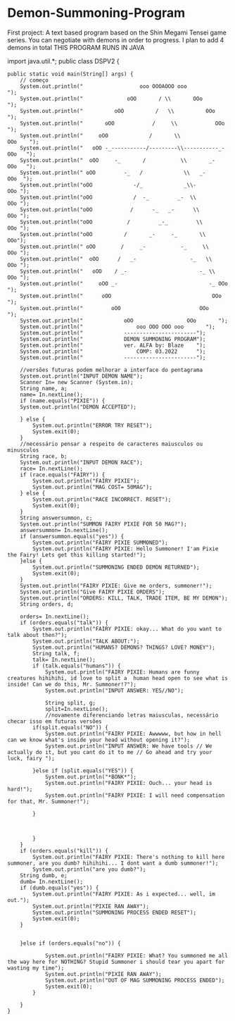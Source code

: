 # Demon-Summoning-Program
First project: A text based program based on the Shin Megami Tensei game series. You can negotiate with demons in order to progress. I plan to add 4 demons in total 
THIS PROGRAM RUNS IN JAVA

import java.util.*;
public class DSPV2 {

	public static void main(String[] args) {
		// começo
		System.out.println("                  ooo OOOAOOO ooo             ");		
		System.out.println("              oOO       / \\       OOo          ");
		System.out.println("          oOO          /   \\          OOo       ");
		System.out.println("       oOO            /     \\            OOo     ");
		System.out.println("     oOO             /       \\             OOo    ");
		System.out.println("   oOO -_-----------/---------\\-----------_- OOo   ");
		System.out.println("  oOO     -_       /           \\       _-     OOo   ");
		System.out.println(" oOO         -_   /             \\   _-         OOo  ");
		System.out.println("oOO             -/_             _\\-             OOo ");
		System.out.println("oOO             /  -_         _-  \\             OOo ");
		System.out.println("oOO            /      -_   _-      \\            OOo ");
		System.out.println("oOO           /         _-_         \\           OOo ");
		System.out.println("oOO          /       _-     -_       \\          OOo");
		System.out.println(" oOO        /     _-           -_     \\        OOo ");
		System.out.println("  oOO      /   _-                 -_   \\      OOo ");
		System.out.println("   oOO    / _-                       -_ \\    OOo ");
		System.out.println("     oOO _-                             -_ OOo   ");
		System.out.println("      oOO                                OOo  ");
		System.out.println("         oOO                         OOo      ");
		System.out.println("             oOO                 OOo       ");
		System.out.println("                 ooo OOO OOO ooo       ");
		System.out.println("             -----------------------");
		System.out.println("             DEMON SUMMONING PROGRAM");
		System.out.println("             ver. ALFA by: Blaze    ");
		System.out.println("                 COMP: 03.2022      ");
		System.out.println("             -----------------------");

		//versões futuras podem melhorar a interface do pentagrama
		System.out.println("INPUT DEMON NAME");
		Scanner In= new Scanner (System.in);
		String name, a;
		name= In.nextLine();
		if (name.equals("PIXIE")) {
		System.out.println("DEMON ACCEPTED");
	
		} else {
			System.out.println("ERROR TRY RESET");
			System.exit(0);
		} 
		//necessário pensar a respeito de caracteres maiusculos ou minusculos
		String race, b;
		System.out.println("INPUT DEMON RACE");
		race= In.nextLine();
		if (race.equals("FAIRY")) {
			System.out.println("FAIRY PIXIE");
			System.out.println("MAG COST= 50MAG");
		} else {
			System.out.println("RACE INCORRECT. RESET");
			System.exit(0);
		}
		String answersummon, c;
		System.out.println("SUMMON FAIRY PIXIE FOR 50 MAG?");
		answersummon= In.nextLine();
		if (answersummon.equals("yes")) {
			System.out.println("FAIRY PIXIE SUMMONED");
			System.out.println("FAIRY PIXIE: Hello Summoner! I'am Pixie the Fairy! Lets get this killing started!");
		}else {
			System.out.println("SUMMONING ENDED DEMON RETURNED");
			System.exit(0);
		}
		System.out.println("FAIRY PIXIE: Give me orders, summoner!");
		System.out.println("Give FAIRY PIXIE ORDERS");
		System.out.println("ORDERS: KILL, TALK, TRADE ITEM, BE MY DEMON");
		String orders, d;
		
		orders= In.nextLine();
		if (orders.equals("talk")) {
			System.out.println("FAIRY PIXIE: okay... What do you want to talk about then?");
			System.out.println("TALK ABOUT:");
			System.out.println("HUMANS? DEMONS? THINGS? LOVE? MONEY");
			String talk, f;
			talk= In.nextLine();
			if (talk.equals("humans")) {
				System.out.println("FAIRY PIXIE: Humans are funny creatures hihihihi, id love to split a  human head open to see what is inside! Can we do this, Mr. Summoner!?");
				System.out.println("INPUT ANSWER: YES//NO");
		
				String split, g;
				split=In.nextLine();
				//novamente diferenciando letras maiusculas, necessário checar isso em futuras versões
			if(split.equals("NO")) {
				System.out.println("FAIRY PIXIE: Awwwww, but how in hell can we know what's inside your head without opening it?");
				System.out.println("INPUT ANSWER: We have tools // We actually do it, but you cant do it to me // Go ahead and try your luck, fairy ");
				
			}else if (split.equals("YES")) {
				System.out.println("*BONK*");
				System.out.println("FAIRY PIXIE: Ouch... your head is hard!");
				System.out.println("FAIRY PIXIE: I will need compensation for that, Mr. Summoner!");
				
			}
			
			
			
			}
		}
		if (orders.equals("kill")) {
			System.out.println("FAIRY PIXIE: There's nothing to kill here summoner, are you dumb? hihihihi... I dont want a dumb summoner!");
			System.out.println("are you dumb?");
		String dumb, e;
		dumb= In.nextLine();
		if (dumb.equals("yes")) {
			System.out.println("FAIRY PIXIE: As i expected... well, im out.");
			System.out.println("PIXIE RAN AWAY");
			System.out.println("SUMMONING PROCESS ENDED RESET");
			System.exit(0);
		}
	
	
		}else if (orders.equals("no")) {
		
				System.out.println("FAIRY PIXIE: What? You summoned me all the way here for NOTHING? Stupid Summoner i should tear you apart for wasting my time");
				System.out.println("PIXIE RAN AWAY");
				System.out.println("OUT OF MAG SUMMONING PROCESS ENDED");
				System.exit(0);
			}
		
		}
	}
